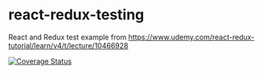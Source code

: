 # react-redux-testing
React and Redux test example from https://www.udemy.com/react-redux-tutorial/learn/v4/t/lecture/10466928

[![Coverage Status](https://coveralls.io/repos/github/rushughes/react-redux-testing/badge.svg?branch=master)](https://coveralls.io/github/rushughes/react-redux-testing?branch=master)
